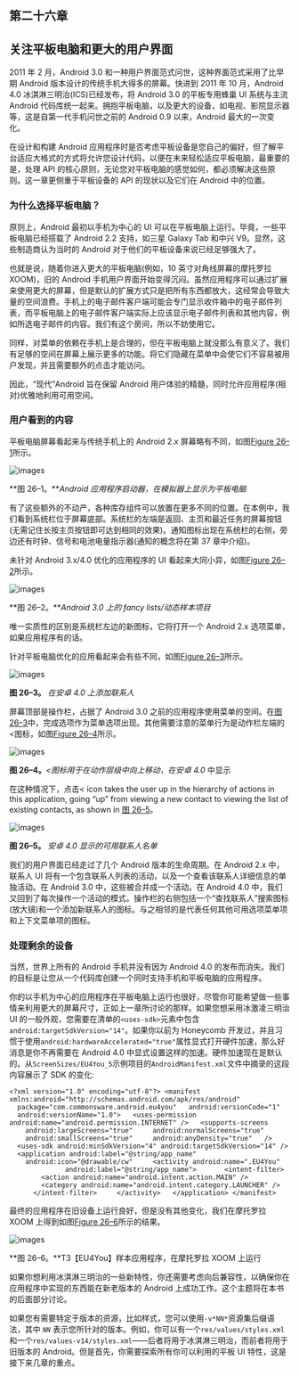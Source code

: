 ## 第二十六章

## 关注平板电脑和更大的用户界面

2011 年 2 月，Android 3.0 和一种用户界面范式问世，这种界面范式采用了比早期 Android 版本设计的传统手机大得多的屏幕。快进到 2011 年 10 月，Android 4.0 冰淇淋三明治(ICS)已经发布，将 Android 3.0 的平板专用蜂巢 UI 系统与主流 Android 代码库统一起来。拥抱平板电脑，以及更大的设备，如电视、影院显示器等，这是自第一代手机问世之前的 Android 0.9 以来，Android 最大的一次变化。

在设计和构建 Android 应用程序时是否考虑平板设备是您自己的偏好，但了解平台适应大格式的方式将允许您设计代码，以便在未来轻松适应平板电脑，最重要的是，处理 API 的核心原则，无论您对平板电脑的感觉如何，都必须解决这些原则。这一章更侧重于平板设备的 API 的现状以及它们在 Android 中的位置。

### 为什么选择平板电脑？

原则上，Android 最初以手机为中心的 UI 可以在平板电脑上运行。毕竟，一些平板电脑已经搭载了 Android 2.2 支持，如三星 Galaxy Tab 和中兴 V9。显然，这些制造商认为当时的 Android 对于他们的平板设备来说已经足够强大了。

也就是说，随着你进入更大的平板电脑(例如，10 英寸对角线屏幕的摩托罗拉 XOOM)，旧的 Android 手机用户界面开始变得沉闷。虽然应用程序可以通过扩展来使用更大的屏幕，但是默认的扩展方式只是把所有东西都放大，这经常会导致大量的空间浪费。手机上的电子邮件客户端可能会专门显示收件箱中的电子邮件列表，而平板电脑上的电子邮件客户端实际上应该显示电子邮件列表和其他内容，例如所选电子邮件的内容。我们有这个房间，所以不妨使用它。

同样，对菜单的依赖在手机上是合理的，但在平板电脑上就没那么有意义了。我们有足够的空间在屏幕上展示更多的功能。将它们隐藏在菜单中会使它们不容易被用户发现，并且需要额外的点击才能访问。

因此，“现代”Android 旨在保留 Android 用户体验的精髓，同时允许应用程序(相对)优雅地利用可用空间。

### 用户看到的内容

平板电脑屏幕看起来与传统手机上的 Android 2.x 屏幕略有不同，如图[Figure 26–1](#fig_26_1)所示。

![images](img/2601.jpg)

**图 26–1。***Android 应用程序启动器，在模拟器上显示为平板电脑*

有了这些额外的不动产，各种库存组件可以放置在更多不同的位置。在本例中，我们看到系统栏位于屏幕底部。系统栏的左端是返回、主页和最近任务的屏幕按钮(无需记住长按主页按钮即可达到相同的效果)。通知图标出现在系统栏的右侧，旁边还有时钟、信号和电池电量指示器(通知的概念将在第 37 章中介绍)。

未针对 Android 3.x/4.0 优化的应用程序的 UI 看起来大同小异，如图[Figure 26–2](#fig_26_2)所示。

![images](img/2602.jpg)

**图 26–2。***Android 3.0 上的 fancy lists/动态样本项目*

唯一实质性的区别是系统栏左边的新图标，它将打开一个 Android 2.x 选项菜单，如果应用程序有的话。

针对平板电脑优化的应用看起来会有些不同，如图[Figure 26–3](#fig_26_3)所示。

![images](img/2603.jpg)

**图 26–3。** *在安卓 4.0 上添加联系人*

屏幕顶部是操作栏，占据了 Android 3.0 之前的应用程序使用菜单的空间。在[图 26–3](#fig_26_3)中，完成选项作为菜单选项出现。其他需要注意的菜单行为是动作栏左端的<图标，如图[Figure 26–4](#fig_26_4)所示。

![images](img/2604.jpg)

**图 26–4。***<图标用于在动作层级中向上移动，在安卓 4.0* 中显示

在这种情况下，点击< icon takes the user up in the hierarchy of actions in this application, going “up” from viewing a new contact to viewing the list of existing contacts, as shown in [图 26–5](#fig_26_5)。

![images](img/2605.jpg)

**图 26–5。** *安卓 4.0 显示的可用联系人名单*

我们的用户界面已经走过了几个 Android 版本的生命周期。在 Android 2.x 中，联系人 UI 将有一个包含联系人列表的活动，以及一个查看该联系人详细信息的单独活动。在 Android 3.0 中，这些被合并成一个活动。在 Android 4.0 中，我们又回到了每次操作一个活动的模式。操作栏的右侧包括一个“查找联系人”搜索图标(放大镜)和一个添加新联系人的图标。与之相邻的是代表任何其他可用选项菜单项和上下文菜单项的图标。

### 处理剩余的设备

当然，世界上所有的 Android 手机并没有因为 Android 4.0 的发布而消失。我们的目标是让您从一个代码库创建一个同时支持手机和平板电脑的应用程序。

你的以手机为中心的应用程序在平板电脑上运行也很好，尽管你可能希望做一些事情来利用更大的屏幕尺寸，正如上一章所讨论的那样。如果您想采用冰激凌三明治 UI 的一般外观，您需要在清单的`<uses-sdk>`元素中包含`android:targetSdkVersion="14"`。如果你以前为 Honeycomb 开发过，并且习惯于使用`android:hardwareAccelerated="true"`属性显式打开硬件加速，那么好消息是你不再需要在 Android 4.0 中显式设置这样的加速。硬件加速现在是默认的。从`ScreenSizes/EU4You_5`示例项目的`AndroidManifest.xml`文件中摘录的这段内容展示了 SDK 的变化:

`<?xml version="1.0" encoding="utf-8"?>
<manifest xmlns:android="http://schemas.android.com/apk/res/android"
  package="com.commonsware.android.eu4you"
  android:versionCode="1"
  android:versionName="1.0">
  <uses-permission android:name="android.permission.INTERNET" />
  <supports-screens
    android:largeScreens="true"
    android:normalScreens="true"
    android:smallScreens="true"
    android:anyDensity="true"
  />
  <uses-sdk android:minSdkVersion="4" android:targetSdkVersion="14" />
  <application android:label="@string/app_name"
    android:icon="@drawable/cw"
    <activity android:name=".EU4You"
              android:label="@string/app_name">
      <intent-filter>
        <action android:name="android.intent.action.MAIN" />
        <category android:name="android.intent.category.LAUNCHER" />
      </intent-filter>
    </activity>
  </application>
</manifest>`

最终的应用程序在旧设备上运行良好，但是没有其他变化，我们在摩托罗拉 XOOM 上得到如图[Figure 26–6](#fig_26_6)所示的结果。

![images](img/2606.jpg)

**图 26–6。**T3【EU4You】样本应用程序，在摩托罗拉 XOOM 上运行

如果你想利用冰淇淋三明治的一些新特性，你还需要考虑向后兼容性，以确保你在应用程序中实现的东西能在新老版本的 Android 上成功工作。这个主题将在本书的后面部分讨论。

如果您有需要特定于版本的资源，比如样式，您可以使用`-v*NN*`资源集后缀语法，其中 *`NN`* 表示您所针对的版本。例如，你可以有一个`res/values/styles.xml`和一个`res/values-v14/styles.xml`——后者将用于冰淇淋三明治，而前者将用于旧版本的 Android。但是首先，你需要探索所有你可以利用的平板 UI 特性，这是接下来几章的重点。